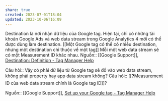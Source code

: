 ```yaml
---
share: true
created: 2023-07-01T18:04
updated: 2023-10-06T16:09
---
```

Destination là nơi nhận dữ liệu của Google tag. Hiện tại, chỉ có những tài khoản Google Ads và web data stream trong Google Analytics 4 mới có thể được dùng làm destination.
[[Một Google tag có thể có nhiều destination, nhưng một destination chỉ thuộc về một tag]] 
Mỗi một web data stream sẽ có một Measurement ID khác nhau. 
Nguồn:: [[Google Support]], [Destination: Definition - Tag Manager Help](https://support.google.com/tagmanager/answer/12324388?sjid=14081765469960323685-AP)

Câu hỏi:: Vậy có phải dữ liệu từ Google tag sẽ đổ vào web data stream, không phải property hay app data stream không?
Câu hỏi:: [[❓Measurement ID của web data stream chính là Google tag ID]]?

Nguồn:: [[Google Support]], [Set up your Google tag - Tag Manager Help](https://support.google.com/tagmanager/answer/12002338?sjid=8841841083182692322-AP&hl=en#zippy=%2Cm%C3%A3-th%E1%BA%BB-google-l%C3%A0-g%C3%AC%2Cwhat-is-a-google-tag-id%2Cgoogle-analytics-instructions%2Cgoogle-tag-manager-instructions%2Cwhat-is-a-destination%2Cwhat-is-a-destination-id)
